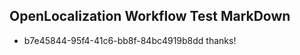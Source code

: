 ## OpenLocalization Workflow Test MarkDown
* b7e45844-95f4-41c6-bb8f-84bc4919b8dd thanks!

<!--HONumber=Aug16_HO3-->


